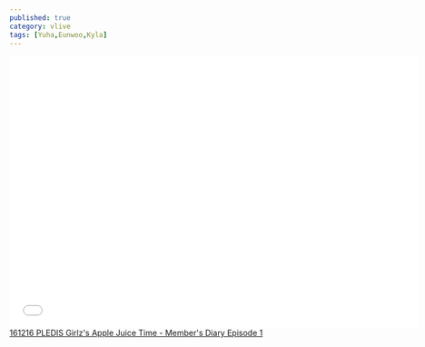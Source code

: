 ```yaml
---
published: true
category: vlive
tags: [Yuha,Eunwoo,Kyla]
---
```

<iframe frameborder="0" width="720" height="480" src="BLAH" allowfullscreen></iframe><br /><a href="" target="_blank">161216 PLEDIS Girlz's Apple Juice Time - Member's Diary Episode 1</a>